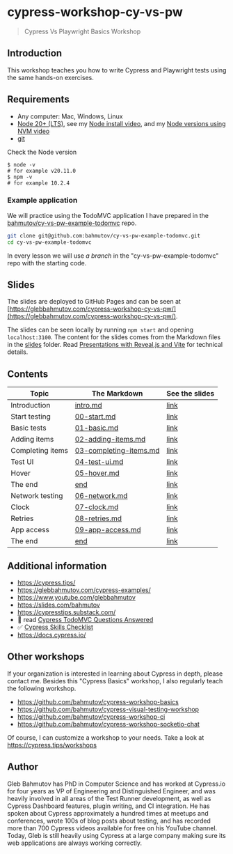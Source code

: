 # cypress-workshop-cy-vs-pw

> Cypress Vs Playwright Basics Workshop

## Introduction

This workshop teaches you how to write Cypress and Playwright tests using the same hands-on exercises.

## Requirements

- Any computer: Mac, Windows, Linux
- [Node 20+ (LTS)](https://nodejs.org/), see my [Node install video](https://youtu.be/09KbTRLrgWA), and my [Node versions using NVM video](https://youtu.be/CNnCz6StbbY)
- [git](https://git-scm.com)

Check the Node version

```
$ node -v
# for example v20.11.0
$ npm -v
# for example 10.2.4
```

### Example application

We will practice using the TodoMVC application I have prepared in the [bahmutov/cy-vs-pw-example-todomvc](https://github.com/bahmutov/cy-vs-pw-example-todomvc) repo.

```bash
git clone git@github.com:bahmutov/cy-vs-pw-example-todomvc.git
cd cy-vs-pw-example-todomvc
```

In every lesson we will use _a branch_ in the "cy-vs-pw-example-todomvc" repo with the starting code.

## Slides

The slides are deployed to GitHub Pages and can be seen at [https://glebbahmutov.com/cypress-workshop-cy-vs-pw/](https://glebbahmutov.com/cypress-workshop-cy-vs-pw/).

The slides can be seen locally by running `npm start` and opening `localhost:3100`. The content for the slides comes from the Markdown files in the [slides](./slides) folder. Read [Presentations with Reveal.js and Vite](https://glebbahmutov.com/blog/reveal-vite/) for technical details.

## Contents

<!-- prettier-ignore-start -->
Topic | The Markdown | See the slides
---|---|---
Introduction | [intro.md](slides/intro/PITCHME.md) | [link](https://glebbahmutov.com/cypress-workshop-cy-vs-pw/?p=intro)
Start testing | [00-start.md](slides/00-start/PITCHME.md) | [link](https://glebbahmutov.com/cypress-workshop-cy-vs-pw/?p=00-start)
Basic tests | [01-basic.md](slides/01-basic/PITCHME.md) | [link](https://glebbahmutov.com/cypress-workshop-cy-vs-pw/?p=01-basic)
Adding items | [02-adding-items.md](slides/02-adding-items/PITCHME.md) | [link](https://glebbahmutov.com/cypress-workshop-cy-vs-pw/?p=02-adding-items)
Completing items | [03-completing-items.md](slides/03-completing-items/PITCHME.md) | [link](https://glebbahmutov.com/cypress-workshop-cy-vs-pw/?p=03-completing-items)
Test UI | [04-test-ui.md](slides/04-test-ui/PITCHME.md) | [link](https://glebbahmutov.com/cypress-workshop-cy-vs-pw/?p=04-test-ui)
Hover | [05-hover.md](slides/05-hover/PITCHME.md) | [link](https://glebbahmutov.com/cypress-workshop-cy-vs-pw/?p=05-hover)
The end | [end](slides/end/PITCHME.md) | [link](https://glebbahmutov.com/cypress-workshop-cy-vs-pw/?p=end)
Network testing | [06-network.md](slides/06-network/PITCHME.md) | [link](https://glebbahmutov.com/cypress-workshop-cy-vs-pw/?p=06-network)
Clock | [07-clock.md](slides/07-clock/PITCHME.md) | [link](https://glebbahmutov.com/cypress-workshop-cy-vs-pw/?p=07-clock)
Retries | [08-retries.md](slides/08-retries/PITCHME.md) | [link](https://glebbahmutov.com/cypress-workshop-cy-vs-pw/?p=08-retries)
App access | [09-app-access.md](slides/09-app-access/PITCHME.md) | [link](https://glebbahmutov.com/cypress-workshop-cy-vs-pw/?p=09-app-access)
The end | [end](slides/end/PITCHME.md) | [link](https://glebbahmutov.com/cypress-workshop-cy-vs-pw/?p=end)
<!-- prettier-ignore-end -->

## Additional information

- https://cypress.tips/
- https://glebbahmutov.com/cypress-examples/
- https://www.youtube.com/glebbahmutov
- https://slides.com/bahmutov
- https://cypresstips.substack.com/
- 📝 read [Cypress TodoMVC Questions Answered](https://glebbahmutov.com/blog/cypress-todomvc-questions/)
- ✅ [Cypress Skills Checklist](https://cypress.tips/skills)
- https://docs.cypress.io/

## Other workshops

If your organization is interested in learning about Cypress in depth, please contact me. Besides this "Cypress Basics" workshop, I also regularly teach the following workshop.

- https://github.com/bahmutov/cypress-workshop-basics
- https://github.com/bahmutov/cypress-visual-testing-workshop
- https://github.com/bahmutov/cypress-workshop-ci
- https://github.com/bahmutov/cypress-workshop-socketio-chat

Of course, I can customize a workshop to your needs. Take a look at https://cypress.tips/workshops

## Author

Gleb Bahmutov has PhD in Computer Science and has worked at Cypress.io for four years as VP of Engineering and Distinguished Engineer, and was heavily involved in all areas of the Test Runner development, as well as Cypress Dashboard features, plugin writing, and CI integration. He has spoken about Cypress approximately a hundred times at meetups and conferences, wrote 100s of blog posts about testing, and has recorded more than 700 Cypress videos available for free on his YouTube channel. Today, Gleb is still heavily using Cypress at a large company making sure its web applications are always working correctly.
